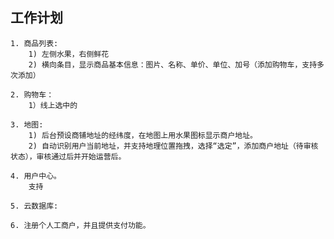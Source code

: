 ## 工作计划

```
1. 商品列表:
	1) 左侧水果，右侧鲜花
	2) 横向条目，显示商品基本信息：图片、名称、单价、单位、加号（添加购物车，支持多次添加）
```

```
2. 购物车：
	1）线上选中的	
```

```
3. 地图:
	1) 后台预设商铺地址的经纬度，在地图上用水果图标显示商户地址。
	2) 自动识别用户当前地址，并支持地理位置拖拽，选择“选定”，添加商户地址（待审核状态），审核通过后并开始运营后。
```

```
4. 用户中心。
	支持
```

```
5. 云数据库:
```

```
6. 注册个人工商户，并且提供支付功能。
```

